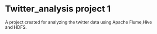 # Twitter_analysis project 1
A project created for analyzing the twitter data using Apache Flume,Hive and HDFS.

